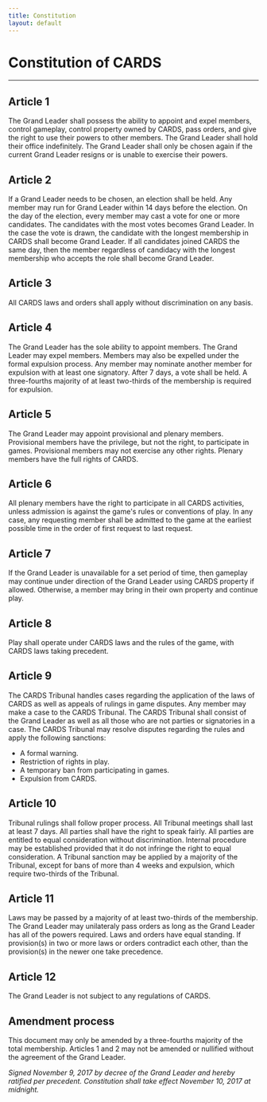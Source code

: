 ```yaml
---
title: Constitution
layout: default
---
```

# Constitution of CARDS

---

## Article 1
The Grand Leader shall possess the ability to appoint and expel members, control gameplay, control property owned by CARDS, pass orders, and give the right to use their powers to other members. The Grand Leader shall hold their office indefinitely. The Grand Leader shall only be chosen again if the current Grand Leader resigns or is unable to exercise their powers.

## Article 2
If a Grand Leader needs to be chosen, an election shall be held. Any member may run for Grand Leader within 14 days before the election. On the day of the election, every member may cast a vote for one or more candidates. The candidates with the most votes becomes Grand Leader. In the case the vote is drawn, the candidate with the longest membership in CARDS shall become Grand Leader. If all candidates joined CARDS the same day, then the member regardless of candidacy with the longest membership who accepts the role shall become Grand Leader.

## Article 3
All CARDS laws and orders shall apply without discrimination on any basis.

## Article 4
The Grand Leader has the sole ability to appoint members. The Grand Leader may expel members. Members may also be expelled under the formal expulsion process. Any member may nominate another member for expulsion with at least one signatory. After 7 days, a vote shall be held. A three-fourths majority of at least two-thirds of the membership is required for expulsion.

## Article 5
The Grand Leader may appoint provisional and plenary members. Provisional members have the privilege, but not the right, to participate in games. Provisional members may not exercise any other rights. Plenary members have the full rights of CARDS.

## Article 6
All plenary members have the right to participate in all CARDS activities, unless admission is against the game's rules or conventions of play. In any case, any requesting member shall be admitted to the game at the earliest possible time in the order of first request to last request.

## Article 7
If the Grand Leader is unavailable for a set period of time, then gameplay may continue under direction of the Grand Leader using CARDS property if allowed. Otherwise, a member may bring in their own property and continue play.

## Article 8
Play shall operate under CARDS laws and the rules of the game, with CARDS laws taking precedent.

## Article 9
The CARDS Tribunal handles cases regarding the application of the laws of CARDS as well as appeals of rulings in game disputes. Any member may make a case to the CARDS Tribunal. The CARDS Tribunal shall consist of the Grand Leader as well as all those who are not parties or signatories in a case. The CARDS Tribunal may resolve disputes regarding the rules and apply the following sanctions:
* A formal warning.
* Restriction of rights in play.
* A temporary ban from participating in games.
* Expulsion from CARDS.

## Article 10
Tribunal rulings shall follow proper process. All Tribunal meetings shall last at least 7 days. All parties shall have the right to speak fairly. All parties are entitled to equal consideration without discrimination. Internal procedure may be established provided that it do not infringe the right to equal consideration. A Tribunal sanction may be applied by a majority of the Tribunal, except for bans of more than 4 weeks and expulsion, which require two-thirds of the Tribunal.

## Article 11
Laws may be passed by a majority of at least two-thirds of the membership. The Grand Leader may unilateraly pass orders as long as the Grand Leader has all of the powers required. Laws and orders have equal standing. If provision(s) in two or more laws or orders contradict each other, than the provision(s) in the newer one take precedence.

## Article 12
The Grand Leader is not subject to any regulations of CARDS.

## Amendment process
This document may only be amended by a three-fourths majority of the total membership. Articles 1 and 2 may not be amended or nullified without the agreement of the Grand Leader.

*Signed November 9, 2017 by decree of the Grand Leader and hereby ratified per precedent. Constitution shall take effect November 10, 2017 at midnight.*

